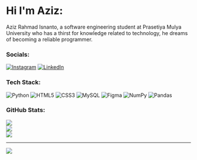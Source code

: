 # Hi I'm Aziz:
Aziz Rahmad Isnanto, a software engineering student at Prasetiya Mulya University who has a thirst for knowledge related to technology, he dreams of becoming a reliable programmer.


### Socials:
[![Instagram](https://img.shields.io/badge/Instagram-%23E4405F.svg?logo=Instagram&logoColor=white)](https://instagram.com/thinkaboutziz) [![LinkedIn](https://img.shields.io/badge/LinkedIn-%230077B5.svg?logo=linkedin&logoColor=white)](https://linkedin.com/in/rhmdziz) 

### Tech Stack:
![Python](https://img.shields.io/badge/python-3670A0?style=for-the-badge&logo=python&logoColor=ffdd54) ![HTML5](https://img.shields.io/badge/html5-%23E34F26.svg?style=for-the-badge&logo=html5&logoColor=white) ![CSS3](https://img.shields.io/badge/css3-%231572B6.svg?style=for-the-badge&logo=css3&logoColor=white) ![MySQL](https://img.shields.io/badge/mysql-%2300f.svg?style=for-the-badge&logo=mysql&logoColor=white) 	![Figma](https://img.shields.io/badge/figma-%23F24E1E.svg?style=for-the-badge&logo=figma&logoColor=white) ![NumPy](https://img.shields.io/badge/numpy-%23013243.svg?style=for-the-badge&logo=numpy&logoColor=white) ![Pandas](https://img.shields.io/badge/pandas-%23150458.svg?style=for-the-badge&logo=pandas&logoColor=white)
### GitHub Stats:
![](https://github-readme-stats.vercel.app/api?username=rhmdziz&theme=react&hide_border=false&include_all_commits=false&count_private=false)<br/>
![](https://github-readme-streak-stats.herokuapp.com/?user=rhmdziz&theme=react&hide_border=false)<br/>
![](https://github-readme-stats.vercel.app/api/top-langs/?username=rhmdziz&theme=react&hide_border=false&include_all_commits=false&count_private=false&layout=compact)

---
[![](https://visitcount.itsvg.in/api?id=rhmdziz&icon=5&color=1)](https://visitcount.itsvg.in)

